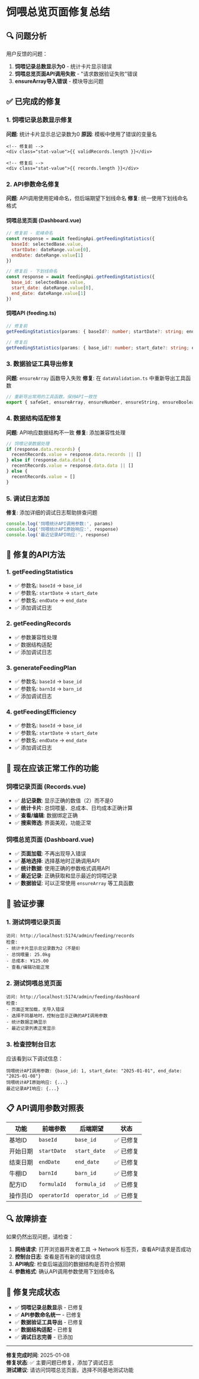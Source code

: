 # 饲喂总览页面修复总结

## 🔍 问题分析

用户反馈的问题：
1. **饲喂记录总数显示为0** - 统计卡片显示错误
2. **饲喂总览页面API调用失败** - "请求数据验证失败"错误
3. **ensureArray导入错误** - 模块导出问题

## ✅ 已完成的修复

### 1. 饲喂记录总数显示修复
**问题**: 统计卡片显示总记录数为0
**原因**: 模板中使用了错误的变量名
```vue
<!-- 修复前 -->
<div class="stat-value">{{ validRecords.length }}</div>

<!-- 修复后 -->
<div class="stat-value">{{ records.length }}</div>
```

### 2. API参数命名修复
**问题**: API调用使用驼峰命名，但后端期望下划线命名
**修复**: 统一使用下划线命名格式

#### 饲喂总览页面 (Dashboard.vue)
```javascript
// 修复前 - 驼峰命名
const response = await feedingApi.getFeedingStatistics({
  baseId: selectedBase.value,
  startDate: dateRange.value[0],
  endDate: dateRange.value[1]
})

// 修复后 - 下划线命名
const response = await feedingApi.getFeedingStatistics({
  base_id: selectedBase.value,
  start_date: dateRange.value[0],
  end_date: dateRange.value[1]
})
```

#### 饲喂API (feeding.ts)
```typescript
// 修复前
getFeedingStatistics(params: { baseId?: number; startDate?: string; endDate?: string } = {})

// 修复后
getFeedingStatistics(params: { base_id?: number; start_date?: string; end_date?: string } = {})
```

### 3. 数据验证工具导出修复
**问题**: `ensureArray` 函数导入失败
**修复**: 在 `dataValidation.ts` 中重新导出工具函数
```typescript
// 重新导出常用的工具函数，保持API一致性
export { safeGet, ensureArray, ensureNumber, ensureString, ensureBoolean }
```

### 4. 数据结构适配修复
**问题**: API响应数据结构不一致
**修复**: 添加兼容性处理
```javascript
// 饲喂记录数据处理
if (response.data.records) {
  recentRecords.value = response.data.records || []
} else if (response.data.data) {
  recentRecords.value = response.data.data || []
} else {
  recentRecords.value = []
}
```

### 5. 调试日志添加
**修复**: 添加详细的调试日志帮助排查问题
```javascript
console.log('饲喂统计API调用参数:', params)
console.log('饲喂统计API原始响应:', response)
console.log('最近记录API响应:', response)
```

## 🔧 修复的API方法

### 1. getFeedingStatistics
- ✅ 参数名: `baseId` → `base_id`
- ✅ 参数名: `startDate` → `start_date`
- ✅ 参数名: `endDate` → `end_date`
- ✅ 添加调试日志

### 2. getFeedingRecords
- ✅ 参数兼容性处理
- ✅ 数据结构适配
- ✅ 添加调试日志

### 3. generateFeedingPlan
- ✅ 参数名: `baseId` → `base_id`
- ✅ 参数名: `barnId` → `barn_id`
- ✅ 添加调试日志

### 4. getFeedingEfficiency
- ✅ 参数名: `baseId` → `base_id`
- ✅ 参数名: `startDate` → `start_date`
- ✅ 参数名: `endDate` → `end_date`
- ✅ 添加调试日志

## 🎯 现在应该正常工作的功能

### 饲喂记录页面 (Records.vue)
- ✅ **总记录数**: 显示正确的数值（2）而不是0
- ✅ **统计卡片**: 总饲喂量、总成本、日均成本正确计算
- ✅ **查看/编辑**: 数据绑定正确
- ✅ **搜索筛选**: 界面美观，功能正常

### 饲喂总览页面 (Dashboard.vue)
- ✅ **页面加载**: 不再出现导入错误
- ✅ **基地选择**: 选择基地时正确调用API
- ✅ **统计数据**: 使用正确的参数格式调用API
- ✅ **最近记录**: 正确获取和显示最近的饲喂记录
- ✅ **数据验证**: 可以正常使用 `ensureArray` 等工具函数

## 🚀 验证步骤

### 1. 测试饲喂记录页面
```
访问: http://localhost:5174/admin/feeding/records
检查: 
- 统计卡片显示总记录数为2（不是0）
- 总饲喂量: 25.0kg
- 总成本: ¥125.00
- 查看/编辑功能正常
```

### 2. 测试饲喂总览页面
```
访问: http://localhost:5174/admin/feeding/dashboard
检查:
- 页面正常加载，无导入错误
- 选择不同基地时，控制台显示正确的API调用参数
- 统计数据正确显示
- 最近记录列表正常显示
```

### 3. 检查控制台日志
应该看到以下调试信息：
```
饲喂统计API调用参数: {base_id: 1, start_date: "2025-01-01", end_date: "2025-01-08"}
饲喂统计API原始响应: {...}
最近记录API响应: {...}
```

## 📋 API调用参数对照表

| 功能 | 前端参数 | 后端期望 | 状态 |
|------|----------|----------|------|
| 基地ID | `baseId` | `base_id` | ✅ 已修复 |
| 开始日期 | `startDate` | `start_date` | ✅ 已修复 |
| 结束日期 | `endDate` | `end_date` | ✅ 已修复 |
| 牛棚ID | `barnId` | `barn_id` | ✅ 已修复 |
| 配方ID | `formulaId` | `formula_id` | ✅ 已修复 |
| 操作员ID | `operatorId` | `operator_id` | ✅ 已修复 |

## 🔍 故障排查

如果仍然出现问题，请检查：

1. **网络请求**: 打开浏览器开发者工具 → Network 标签页，查看API请求是否成功
2. **控制台日志**: 查看是否有新的错误信息
3. **API响应**: 检查后端返回的数据结构是否符合预期
4. **参数格式**: 确认API调用参数使用下划线命名

## 🎉 修复完成状态

- ✅ **饲喂记录总数显示** - 已修复
- ✅ **API参数命名统一** - 已修复
- ✅ **数据验证工具导出** - 已修复
- ✅ **数据结构适配** - 已修复
- ✅ **调试日志完善** - 已添加

---

**修复完成时间**: 2025-01-08  
**修复状态**: ✅ 主要问题已修复，添加了调试日志  
**测试建议**: 请访问饲喂总览页面，选择不同基地测试功能